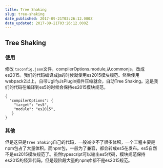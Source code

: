 ```yaml
---
title: Tree Shaking
slug: tree-shaking
date_published: 2017-09-21T03:26:12.000Z
date_updated: 2017-09-21T03:26:12.000Z
---
```


## Tree Shaking

### 使用

修改 `tsconfig.json`文件，compilerOptions.module,从commonjs，改成es2015。我们的代码编译成js的时候就使用es2015模块规范。然后使用webpack2以上，自带UglifyJsPlugin插件压缩就会，自动Tree Shaking。这是我们的代码在编译到es5的时候会保持es2015模块规范。

    {
      "compilerOptions": {
        "target": "es5",
        "module": "es2015",
       }
    }
    

### 其他

但是这只是`Tree Shaking`自己的代码，一般减少不了很多体积，一个工程主要是npm包占了大量体积。而npm包，一般为了兼容，都会转成es5在发布。es5自然不是es2015模块规范了。虽然typescript可以输出es5代码，模块规范保持es2015的怪异代码。但是现阶段大量的npm库都不是es2015规范。
